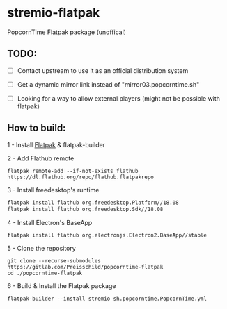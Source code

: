 # stremio-flatpak
PopcornTime Flatpak package (unoffical)

## TODO:
- [ ] Contact upstream to use it as an official distribution system
- [ ] Get a dynamic mirror link instead of "mirror03.popcorntime.sh"
- [ ] Looking for a way to allow external players (might not be possible with flatpak)


## How to build:
1 - Install [Flatpak](https://flatpak.org/setup/) & flatpak-builder

2 - Add Flathub remote

```
flatpak remote-add --if-not-exists flathub https://dl.flathub.org/repo/flathub.flatpakrepo
```

3 - Install freedesktop's runtime

```bash
flatpak install flathub org.freedesktop.Platform//18.08
flatpak install flathub org.freedesktop.Sdk//18.08
```

4 - Install Electron's BaseApp

```
flatpak install flathub org.electronjs.Electron2.BaseApp//stable
```

5 - Clone the repository

```
git clone --recurse-submodules https://gitlab.com/Preisschild/popcorntime-flatpak
cd ./popcorntime-flatpak
``` 

6 - Build & Install the Flatpak package
```
flatpak-builder --install stremio sh.popcorntime.PopcornTime.yml
```
